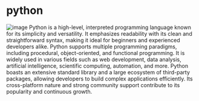 # python
![image](https://github.com/user-attachments/assets/43723131-e394-426e-baf0-195edef8fc83)
Python is a high-level, interpreted programming language known for its simplicity and versatility. It emphasizes readability with its clean and straightforward syntax, making it ideal for beginners and experienced developers alike. Python supports multiple programming paradigms, including procedural, object-oriented, and functional programming. It is widely used in various fields such as web development, data analysis, artificial intelligence, scientific computing, automation, and more. Python boasts an extensive standard library and a large ecosystem of third-party packages, allowing developers to build complex applications efficiently. Its cross-platform nature and strong community support contribute to its popularity and continuous growth.

